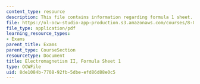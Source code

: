 ```yaml
---
content_type: resource
description: This file contains information regarding formula 1 sheet.
file: https://ol-ocw-studio-app-production.s3.amazonaws.com/courses/8-07-electromagnetism-ii-fall-2012/8de1084b770892fb5dbeefd86d88e0c5_MIT8_07F12_formsheet1.pdf
file_type: application/pdf
learning_resource_types:
- Exams
parent_title: Exams
parent_type: CourseSection
resourcetype: Document
title: Electromagnetism II, Formula Sheet 1
type: OCWFile
uid: 8de1084b-7708-92fb-5dbe-efd86d88e0c5
---
```


